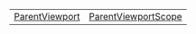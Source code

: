 |                                                                         |                                                                                         |
| ----------------------------------------------------------------------- | --------------------------------------------------------------------------------------- |
| [ParentViewport](/router/resources/variable/viewport/parentviewport.md) | [ParentViewportScope](/router/resources/variable/viewport-scope/parentviewportscope.md) |